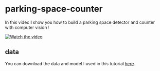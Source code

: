 # parking-space-counter

In this video I show you how to build a parking space detector and counter with computer vision !

[![Watch the video](https://img.youtube.com/vi/F-884J2mnOY/0.jpg)](https://www.youtube.com/watch?v=F-884J2mnOY)

## data

You can download the data and model I used in this tutorial [here](https://drive.google.com/drive/folders/1CjEFWihRqTLNUnYRwHXxGAVwSXF2k8QC?usp=sharing).
